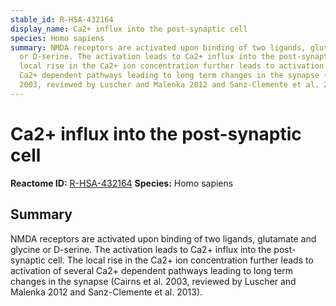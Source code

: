 ```yaml
---
stable_id: R-HSA-432164
display_name: Ca2+ influx into the post-synaptic cell
species: Homo sapiens
summary: NMDA receptors are activated upon binding of two ligands, glutamate and glycine
  or D-serine. The activation leads to Ca2+ influx into the post-synaptic cell. The
  local rise in the Ca2+ ion concentration further leads to activation of several
  Ca2+ dependent pathways leading to long term changes in the synapse (Cairns et al.
  2003, reviewed by Luscher and Malenka 2012 and Sanz-Clemente et al. 2013).
---
```


# Ca2+ influx into the post-synaptic cell
**Reactome ID:** [R-HSA-432164](https://reactome.org/content/detail/R-HSA-432164)
**Species:** Homo sapiens

## Summary

NMDA receptors are activated upon binding of two ligands, glutamate and glycine or D-serine. The activation leads to Ca2+ influx into the post-synaptic cell. The local rise in the Ca2+ ion concentration further leads to activation of several Ca2+ dependent pathways leading to long term changes in the synapse (Cairns et al. 2003, reviewed by Luscher and Malenka 2012 and Sanz-Clemente et al. 2013).
